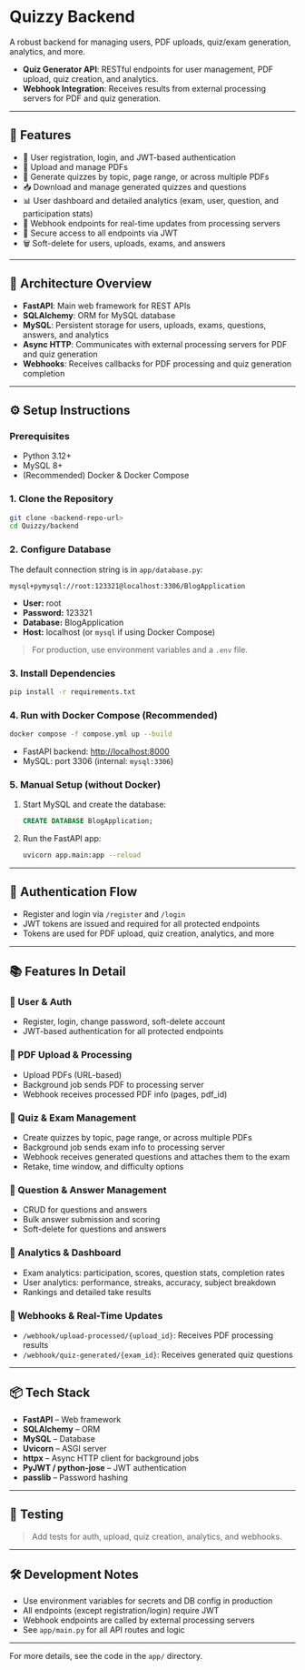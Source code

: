 # Quizzy Backend

A robust backend for managing users, PDF uploads, quiz/exam generation, analytics, and more.

- **Quiz Generator API**: RESTful endpoints for user management, PDF upload, quiz creation, and analytics.
- **Webhook Integration**: Receives results from external processing servers for PDF and quiz generation.

---

## 🚀 Features

- 👤 User registration, login, and JWT-based authentication
- 📄 Upload and manage PDFs
- 📝 Generate quizzes by topic, page range, or across multiple PDFs
- 📥 Download and manage generated quizzes and questions
- 📊 User dashboard and detailed analytics (exam, user, question, and participation stats)
- 🔄 Webhook endpoints for real-time updates from processing servers
- 🔐 Secure access to all endpoints via JWT
- 🗑️ Soft-delete for users, uploads, exams, and answers

---

## 🧩 Architecture Overview

- **FastAPI**: Main web framework for REST APIs
- **SQLAlchemy**: ORM for MySQL database
- **MySQL**: Persistent storage for users, uploads, exams, questions, answers, and analytics
- **Async HTTP**: Communicates with external processing servers for PDF and quiz generation
- **Webhooks**: Receives callbacks for PDF processing and quiz generation completion

---

## ⚙️ Setup Instructions

### Prerequisites

- Python 3.12+
- MySQL 8+
- (Recommended) Docker & Docker Compose

### 1. Clone the Repository

```bash
git clone <backend-repo-url>
cd Quizzy/backend
```

### 2. Configure Database

The default connection string is in `app/database.py`:
```
mysql+pymysql://root:123321@localhost:3306/BlogApplication
```
- **User:** root
- **Password:** 123321
- **Database:** BlogApplication
- **Host:** localhost (or `mysql` if using Docker Compose)

> For production, use environment variables and a `.env` file.

### 3. Install Dependencies

```bash
pip install -r requirements.txt
```

### 4. Run with Docker Compose (Recommended)

```bash
docker compose -f compose.yml up --build
```
- FastAPI backend: [http://localhost:8000](http://localhost:8000)
- MySQL: port 3306 (internal: `mysql:3306`)

### 5. Manual Setup (without Docker)

1. Start MySQL and create the database:
   ```sql
   CREATE DATABASE BlogApplication;
   ```
2. Run the FastAPI app:
   ```bash
   uvicorn app.main:app --reload
   ```

---

## 🔐 Authentication Flow

- Register and login via `/register` and `/login`
- JWT tokens are issued and required for all protected endpoints
- Tokens are used for PDF upload, quiz creation, analytics, and more

---

## 📚 Features In Detail

### 🔸 User & Auth

- Register, login, change password, soft-delete account
- JWT-based authentication for all protected endpoints

### 🔸 PDF Upload & Processing

- Upload PDFs (URL-based)
- Background job sends PDF to processing server
- Webhook receives processed PDF info (pages, pdf_id)

### 🔸 Quiz & Exam Management

- Create quizzes by topic, page range, or across multiple PDFs
- Background job sends exam info to processing server
- Webhook receives generated questions and attaches them to the exam
- Retake, time window, and difficulty options

### 🔸 Question & Answer Management

- CRUD for questions and answers
- Bulk answer submission and scoring
- Soft-delete for questions and answers

### 🔸 Analytics & Dashboard

- Exam analytics: participation, scores, question stats, completion rates
- User analytics: performance, streaks, accuracy, subject breakdown
- Rankings and detailed take results

### 🔸 Webhooks & Real-Time Updates

- `/webhook/upload-processed/{upload_id}`: Receives PDF processing results
- `/webhook/quiz-generated/{exam_id}`: Receives generated quiz questions

---

## 📦 Tech Stack

- **FastAPI** – Web framework
- **SQLAlchemy** – ORM
- **MySQL** – Database
- **Uvicorn** – ASGI server
- **httpx** – Async HTTP client for background jobs
- **PyJWT / python-jose** – JWT authentication
- **passlib** – Password hashing

---

## 🧪 Testing

> Add tests for auth, upload, quiz creation, analytics, and webhooks.

---

## 🛠️ Development Notes

- Use environment variables for secrets and DB config in production
- All endpoints (except registration/login) require JWT
- Webhook endpoints are called by external processing servers
- See `app/main.py` for all API routes and logic

---

For more details, see the code in the `app/` directory. 